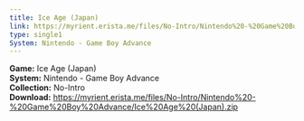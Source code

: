 ```yaml
---
title: Ice Age (Japan)
link: https://myrient.erista.me/files/No-Intro/Nintendo%20-%20Game%20Boy%20Advance/Ice%20Age%20(Japan).zip
type: single1
System: Nintendo - Game Boy Advance
---
```

<b>Game:</b> Ice Age (Japan)<br>
<b>System:</b> Nintendo - Game Boy Advance<br>
<b>Collection:</b> No-Intro<br>
<b>Download:</b> https://myrient.erista.me/files/No-Intro/Nintendo%20-%20Game%20Boy%20Advance/Ice%20Age%20(Japan).zip